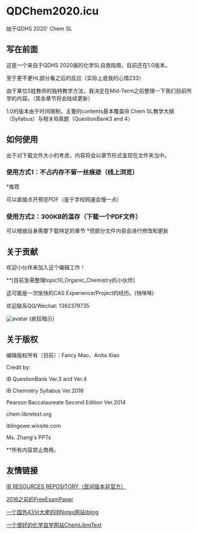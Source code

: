# QDChem2020.icu
始于QDHS 2020' Chem SL

## 写在前面

这是一个来自于QDHS 2020届的化学SL自救指南，目前还在1.0版本。

至于更不更HL部分看之后的反应（实际上是我的心情233）

由于某位S姓教师的独特教学方法，我决定在Mid-Term之前整理一下我们目前所学的内容。（其余章节将会陆续更新）

1.0的版本由于时间限制，主要的contents基本覆盖IB Chem SL教学大纲（Syllabus）与相关IB真题（QuestionBank3 and 4）

## 如何使用

出于对下载文件大小的考虑，内容将会以章节形式呈现在文件夹当中。

### 使用方式1：不占内存不留一丝痕迹（线上浏览）

*推荐

可以直接点开预览PDF（鉴于学校网速会慢一点）

### 使用方式2：300KB的温存（下载一个PDF文件）

可以根据自身需要下载特定的章节
*但部分文件内容会进行修改和更新

## 关于贡献
欢迎小伙伴来加入这个编辑工作！

**[目前急需整理topic10_Organic_Chemistry的小伙伴]

这可能是一次愉快的CAS Experience/Project的经历。(悄咪咪)

欢迎联系QQ/Wechat: 1362379735

![avatar](https://camo.githubusercontent.com/af66ed3ad2d9fd159b9f5fdc92ba0a1804cff642/68747470733a2f2f692e696d6775722e636f6d2f4766746846417a2e706e67)
(疯狂暗示)

## 关于版权

编辑版权所有（目前）：Fancy Mao，Anita Xiao

Credit by: 

IB QuestionBank Ver.3 and Ver.4

IB Chemistry Syllabus Ver.2016

Pearson Baccalaureate Second Edition Ver.2014

chem.libretext.org

iblingswe.wixsite.com

Ms. Zhang's PPTs

**所有内容禁止商用。

## 友情链接

[IB RESOURCES REPOSITORY（民间版本非官方）](https://ibresources.github.io)

[2016之前的FreeExamPaper](https://freeexampapers.com/exam-papers/IB/)

[一个国外43分大佬的IBNotes网站ibling](https://iblingswe.wixsite.com/home?tdsourcetag=s_pctim_aiomsg)

[一个很好的化学自学网站ChemLibreText](https://chem.libretexts.org/)

